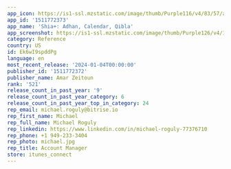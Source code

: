 ```yaml
---
app_icon: https://is1-ssl.mzstatic.com/image/thumb/Purple116/v4/83/57/a9/8357a908-c824-3489-b16d-ece66c943bee/AppIcon-0-1x_U007emarketing-0-10-0-85-220-0.png/1024x1024bb.png
app_id: '1511772373'
app_name: 'Shia+: Adhan, Calendar, Qibla'
app_screenshot: https://is1-ssl.mzstatic.com/image/thumb/Purple126/v4/13/33/70/13337083-fc89-02f6-940e-eab47fea068b/322ea18f-e1f4-47a8-b72c-5b19205fec7f_1.png/1284x2778bb.png
category: Reference
country: US
id: Ek6wI9spddPg
language: en
most_recent_release: '2024-01-04T00:00:00'
publisher_id: '1511772372'
publisher_name: Amar Zeitoun
rank: '521'
release_count_in_past_year: '9'
release_count_in_past_year_category: 6
release_count_in_past_year_top_in_category: 24
rep_email: michael.roguly@bitrise.io
rep_first_name: Michael
rep_full_name: Michael Roguly
rep_linkedin: https://www.linkedin.com/in/michael-roguly-77376710
rep_phone: +1 949-233-3404
rep_photo: michael.jpg
rep_title: Account Manager
store: itunes_connect
---
```

